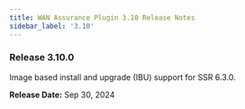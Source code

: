 ```yaml
---
title: WAN Assurance Plugin 3.10 Release Notes
sidebar_label: '3.10'
---
```

### Release 3.10.0

Image based install and upgrade (IBU) support for SSR 6.3.0.

**Release Date:** Sep 30, 2024